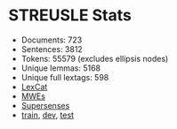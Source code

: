 STREUSLE Stats
==============

* Documents:                723
* Sentences:               3812
* Tokens:                 55579 (excludes ellipsis nodes)
* Unique lemmas:           5168
* Unique full lextags:      598
* [LexCat](LEXCAT.txt)
* [MWEs](MWES.txt)
* [Supersenses](SUPERSENSES.txt)
* [train](train/STATS.md), [dev](dev/STATS.md), [test](test/STATS.md)
